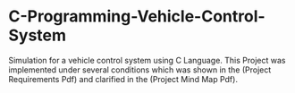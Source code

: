 # C-Programming-Vehicle-Control-System
 Simulation for a vehicle control system using C Language. This Project was implemented under several conditions which was shown in the (Project Requirements Pdf) and clarified in the (Project Mind Map Pdf).
